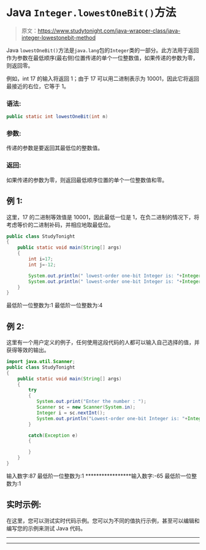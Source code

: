 # Java `Integer.lowestOneBit()`方法

> 原文：<https://www.studytonight.com/java-wrapper-class/java-integer-lowestonebit-method>

Java `lowestOneBit()`方法是`java.lang`包的`Integer`类的一部分。此方法用于返回作为参数在最低顺序(最右侧)位置传递的单个一位整数值，如果传递的参数为零，则返回零。

例如，int 17 的输入将返回 1；由于 17 可以用二进制表示为 10001，因此它将返回最接近的右位，它等于 1。

### 语法:

```java
public static int lowestOneBit(int n)
```

### 参数:

传递的参数是要返回其最低位的整数值。

### 返回:

如果传递的参数为零，则返回最低顺序位置的单个一位整数值和零。

## 例 1:

这里，17 的二进制等效值是 10001，因此最低一位是 1，在负二进制的情况下，将考虑等价的二进制补码，并相应地取最低位。

```java
public class StudyTonight
{  
    public static void main(String[] args) 
    {  
        int i=17;
        int j=-12;

        System.out.println(" lowest-order one-bit Integer is: "+Integer.lowestOneBit(i));  
        System.out.println(" lowest-order one-bit Integer is: "+Integer.lowestOneBit(j));  
    }  
}
```

最低阶一位整数为:1
最低阶一位整数为:4

## 例 2:

这里有一个用户定义的例子，任何使用这段代码的人都可以输入自己选择的值，并获得等效的输出。

```java
import java.util.Scanner;  
public class StudyTonight
{  
    public static void main(String[] args)
    {  
        try
        {
           System.out.print("Enter the number : ");  
           Scanner sc = new Scanner(System.in);  
           Integer i = sc.nextInt();  
           System.out.println("Lowest-order one-bit Integer is: "+Integer.lowestOneBit(i));  
        }

        catch(Exception e)
        {

        }
    }
} 
```

输入数字:87
最低阶一位整数为:1
*****************输入数字:-65
最低阶一位整数为:1

## 实时示例:

在这里，您可以测试实时代码示例。您可以为不同的值执行示例，甚至可以编辑和编写您的示例来测试 Java 代码。

* * *

* * *